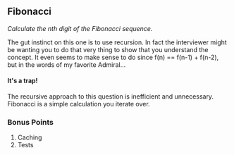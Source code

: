 ## Fibonacci
*Calculate the *n*th digit of the Fibonacci sequence.*

The gut instinct on this one is to use recursion.  In fact the interviewer might be wanting you to do that very thing to show that you understand the concept.  It even seems to make sense to do since f(n) == f(n-1) + f(n-2), but in the words of my favorite Admiral...

#### It's a trap!
The recursive approach to this question is inefficient and unnecessary.  Fibonacci is a simple calculation you iterate over.

### Bonus Points
1. Caching
2. Tests
